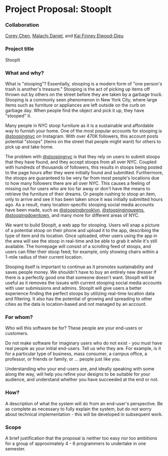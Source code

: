 # Project Proposal: StoopIt

### Collaboration

[Corey Chen](https://github.com/coherency1), [Malachi Daniel](https://github.com/163dgm), and [Kai Finney Elwood-Dieu](https://github.com/KaiElwood)

### Project title

StoopIt

### What and why?

What is "stooping"? Essentially, stooping is a modern form of "one person's trash is another's treasure." Stooping is the act of picking up items off thrown out by others on the street before they are taken by a garbage truck. Stooping is a commonly seen phenomenon in New York City, where large items such as furniture or appliances are left outside on the curb on garbage day. When people find the object and pick it up, they have "stooped" it.

Many people in NYC stoop furniture as it is a sustainable and affordable way to furnish your home. One of the most popular accounts for stooping is [@stoopingnyc](https://www.instagram.com/stoopingnyc) on Instagram. With over 470K followers, this account posts potential "stoops" (items on the street that people might want) for others to pick up and take home.

The problem with [@stoopingnyc](https://www.instagram.com/stoopingnyc) is that they rely on users to submit stoops that they have found, and they accept stoops from all over NYC. Coupled with hundreds of thousands of followers, this results in stoops being posted to the page hours after they were initially found and submitted. Furthermore, the stoops are guaranteed to be very far from most people's locations due to how many followers there are all over NYC. This causes a feeling of missing out for users who are too far away or don't have the means to retrieve the furniture of their dreams. Or people rushing to stoop an item, only to arrive and see it has been taken since it was initially submitted hours ago. As a result, many location-specific stooping social media accounts have been made, such as [@stoopingbrooklyn](https://instagram.com/stoopinginbrooklyn), [@stoopinginqueens](https://www.instagram.com/stoopinginqueens), [@stoopingdowntown](https://www.instagram.com/stoopingdowntown), and many more for different areas of NYC.

We want to build StoopIt, a web app for stooping. Users will snap a picture of a potential stoop on their phone and upload it to the app, describing the type of item and its location. Once uploaded, other users using the app in the area will see the stoop in real-time and be able to grab it while it's still available. The homepage will consist of a scrolling feed of stoops, and users can filter their stoop feed; for example, only showing chairs within a 1-mile radius of their current location.

Stooping itself is important to continue as it promotes sustainability and saves people money. We shouldn't have to buy an entirely new dresser if there is a perfectly good one that someone doesn't want. StoopIt will be useful as it removes the issues with current stooping social media accounts with user submissions and admins. StoopIt will give users a better experience finding the perfect stoops by utilizing real-time location data and filtering. It also has the potential of growing and spreading to other cities as the data is location-based and not managed by an account.

### For whom?

Who will this software be for? These people are your end-users or customers.

Do not make software for imaginary users who do not exist - you must have real people as your initial end-users. Tell us who they are. For example, is it for a particular type of business, mass consumer, a campus office, a professor, or friends or family, or ... people just like you.

Understanding who your end-users are, and ideally speaking with some along the way, will help you refine your designs to be suitable for your audience, and understand whether you have succeeded at the end or not.

### How?

A description of what the system will do from an end-user's perspective. Be as complete as necessary to fully explain the system, but do not worry about technical implementation - this will be developed in subsequent work.

### Scope

A brief justification that the proposal is neither too easy nor too ambitions for a group of approximately 4 - 6 programmers to undertake in one semester.
